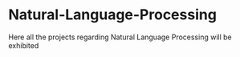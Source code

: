 # Natural-Language-Processing
Here all the projects regarding Natural Language Processing will be exhibited
